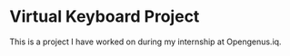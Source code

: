 # Virtual Keyboard Project
 This is a project I have worked on during my internship at Opengenus.iq.
